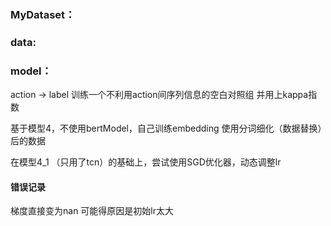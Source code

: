 ### MyDataset：


### data:



### model：
action -> label
训练一个不利用action间序列信息的空白对照组
并用上kappa指数

基于模型4，不使用bertModel，自己训练embedding
使用分词细化（数据替换）后的数据

在模型4_1 （只用了tcn）的基础上，尝试使用SGD优化器，动态调整lr


#### 错误记录
梯度直接变为nan
可能得原因是初始lr太大
